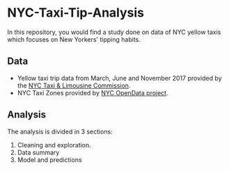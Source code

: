 # NYC-Taxi-Tip-Analysis
In this repository, you would find a study done on data of NYC yellow taxis which focuses on New Yorkers' tipping habits. 

## Data
* Yellow taxi trip data from March, June and November 2017 provided by the [NYC Taxi & Limousine Commission](https://www1.nyc.gov/site/tlc/about/tlc-trip-record-data.page).
* NYC Taxi Zones provided by [NYC OpenData project](https://data.cityofnewyork.us/Transportation/NYC-Taxi-Zones/d3c5-ddgc).

## Analysis
The analysis is divided in 3 sections:
1. Cleaning and exploration. 
2. Data summary 
3. Model and predictions
